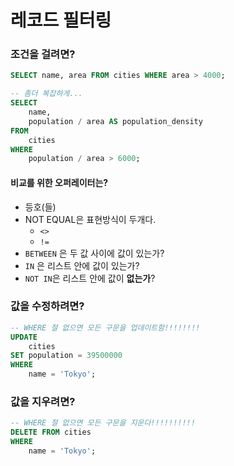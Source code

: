 # 레코드 필터링

### 조건을 걸려면?

```sql
SELECT name, area FROM cities WHERE area > 4000;

-- 좀더 복잡하게...
SELECT
	name,
	population / area AS population_density
FROM
	cities
WHERE
	population / area > 6000;
```

#### 비교를 위한 오퍼레이터는?

* 등호(들)
* NOT EQUAL은 표현방식이 두개다.
  * `<>`
  * `!=`
* `BETWEEN` 은 두 값 사이에 값이 있는가?
* `IN` 은 리스트 안에 값이 있는가?
* `NOT IN`은 리스트 안에 값이 **없는가**?

### 값을 수정하려면?

```sql
-- WHERE 절 없으면 모든 구문을 업데이트함!!!!!!!!
UPDATE
    cities
SET population = 39500000
WHERE
    name = 'Tokyo';
```



### 값을 지우려면?

```sql
-- WHERE 절 없으면 모든 구문을 지운다!!!!!!!!!!
DELETE FROM cities
WHERE
    name = 'Tokyo';
```

